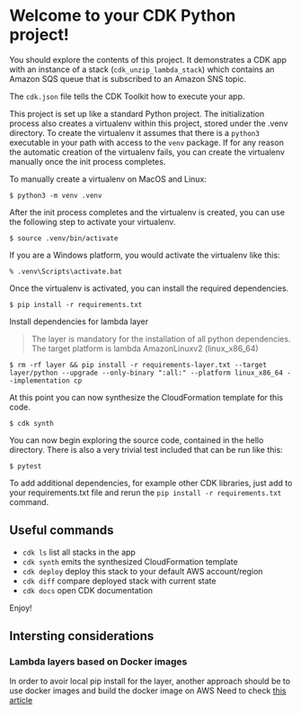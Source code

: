 
# Welcome to your CDK Python project!

You should explore the contents of this project. It demonstrates a CDK app with an instance of a stack (`cdk_unzip_lambda_stack`)
which contains an Amazon SQS queue that is subscribed to an Amazon SNS topic.

The `cdk.json` file tells the CDK Toolkit how to execute your app.

This project is set up like a standard Python project.  The initialization process also creates
a virtualenv within this project, stored under the .venv directory.  To create the virtualenv
it assumes that there is a `python3` executable in your path with access to the `venv` package.
If for any reason the automatic creation of the virtualenv fails, you can create the virtualenv
manually once the init process completes.

To manually create a virtualenv on MacOS and Linux:

```
$ python3 -m venv .venv
```

After the init process completes and the virtualenv is created, you can use the following
step to activate your virtualenv.

```
$ source .venv/bin/activate
```

If you are a Windows platform, you would activate the virtualenv like this:

```
% .venv\Scripts\activate.bat
```

Once the virtualenv is activated, you can install the required dependencies.

```
$ pip install -r requirements.txt
```

Install dependencies for lambda layer

> The layer is mandatory for the installation of all python dependencies. The target platform is lambda AmazonLinuxv2 (linux_x86_64)

```
$ rm -rf layer && pip install -r requirements-layer.txt --target layer/python --upgrade --only-binary ":all:" --platform linux_x86_64 --implementation cp
```

At this point you can now synthesize the CloudFormation template for this code.

```
$ cdk synth
```

You can now begin exploring the source code, contained in the hello directory.
There is also a very trivial test included that can be run like this:

```
$ pytest
```

To add additional dependencies, for example other CDK libraries, just add to
your requirements.txt file and rerun the `pip install -r requirements.txt`
command.

## Useful commands

 * `cdk ls`          list all stacks in the app
 * `cdk synth`       emits the synthesized CloudFormation template
 * `cdk deploy`      deploy this stack to your default AWS account/region
 * `cdk diff`        compare deployed stack with current state
 * `cdk docs`        open CDK documentation

Enjoy!


## Intersting considerations 

### Lambda layers based on Docker images

In order to avoir local pip install for the layer, another approach should be to use docker images and build the docker image on AWS
Need to check [this article](https://aws.amazon.com/blogs/devops/using-aws-codepipeline-for-deploying-container-images-to-aws-lambda-functions/)
